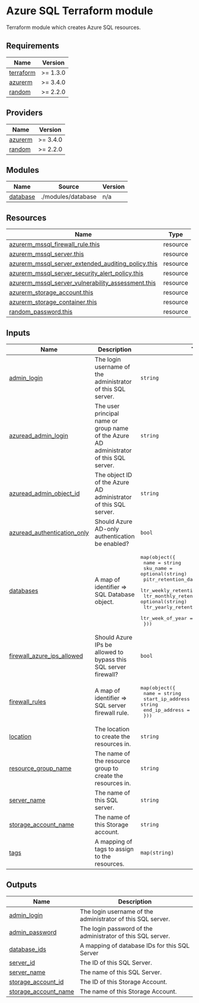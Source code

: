 # Azure SQL Terraform module

Terraform module which creates Azure SQL resources.

<!-- BEGIN_TF_DOCS -->
## Requirements

| Name | Version |
|------|---------|
| <a name="requirement_terraform"></a> [terraform](#requirement\_terraform) | >= 1.3.0 |
| <a name="requirement_azurerm"></a> [azurerm](#requirement\_azurerm) | >= 3.4.0 |
| <a name="requirement_random"></a> [random](#requirement\_random) | >= 2.2.0 |

## Providers

| Name | Version |
|------|---------|
| <a name="provider_azurerm"></a> [azurerm](#provider\_azurerm) | >= 3.4.0 |
| <a name="provider_random"></a> [random](#provider\_random) | >= 2.2.0 |

## Modules

| Name | Source | Version |
|------|--------|---------|
| <a name="module_database"></a> [database](#module\_database) | ./modules/database | n/a |

## Resources

| Name | Type |
|------|------|
| [azurerm_mssql_firewall_rule.this](https://registry.terraform.io/providers/hashicorp/azurerm/latest/docs/resources/mssql_firewall_rule) | resource |
| [azurerm_mssql_server.this](https://registry.terraform.io/providers/hashicorp/azurerm/latest/docs/resources/mssql_server) | resource |
| [azurerm_mssql_server_extended_auditing_policy.this](https://registry.terraform.io/providers/hashicorp/azurerm/latest/docs/resources/mssql_server_extended_auditing_policy) | resource |
| [azurerm_mssql_server_security_alert_policy.this](https://registry.terraform.io/providers/hashicorp/azurerm/latest/docs/resources/mssql_server_security_alert_policy) | resource |
| [azurerm_mssql_server_vulnerability_assessment.this](https://registry.terraform.io/providers/hashicorp/azurerm/latest/docs/resources/mssql_server_vulnerability_assessment) | resource |
| [azurerm_storage_account.this](https://registry.terraform.io/providers/hashicorp/azurerm/latest/docs/resources/storage_account) | resource |
| [azurerm_storage_container.this](https://registry.terraform.io/providers/hashicorp/azurerm/latest/docs/resources/storage_container) | resource |
| [random_password.this](https://registry.terraform.io/providers/hashicorp/random/latest/docs/resources/password) | resource |

## Inputs

| Name | Description | Type | Default | Required |
|------|-------------|------|---------|:--------:|
| <a name="input_admin_login"></a> [admin\_login](#input\_admin\_login) | The login username of the administrator of this SQL server. | `string` | n/a | yes |
| <a name="input_azuread_admin_login"></a> [azuread\_admin\_login](#input\_azuread\_admin\_login) | The user principal name or group name of the Azure AD administrator of this SQL server. | `string` | n/a | yes |
| <a name="input_azuread_admin_object_id"></a> [azuread\_admin\_object\_id](#input\_azuread\_admin\_object\_id) | The object ID of the Azure AD administrator of this SQL server. | `string` | n/a | yes |
| <a name="input_azuread_authentication_only"></a> [azuread\_authentication\_only](#input\_azuread\_authentication\_only) | Should Azure AD-only authentication be enabled? | `bool` | `false` | no |
| <a name="input_databases"></a> [databases](#input\_databases) | A map of identifier => SQL Database object. | <pre>map(object({<br>    name                  = string<br>    sku_name              = optional(string)<br>    pitr_retention_days   = optional(number)<br>    ltr_weekly_retention  = optional(string)<br>    ltr_monthly_retention = optional(string)<br>    ltr_yearly_retention  = optional(string)<br>    ltr_week_of_year      = optional(number)<br>  }))</pre> | `{}` | no |
| <a name="input_firewall_azure_ips_allowed"></a> [firewall\_azure\_ips\_allowed](#input\_firewall\_azure\_ips\_allowed) | Should Azure IPs be allowed to bypass this SQL server firewall? | `bool` | `false` | no |
| <a name="input_firewall_rules"></a> [firewall\_rules](#input\_firewall\_rules) | A map of identifier => SQL server firewall rule. | <pre>map(object({<br>    name             = string<br>    start_ip_address = string<br>    end_ip_address   = string<br>  }))</pre> | `{}` | no |
| <a name="input_location"></a> [location](#input\_location) | The location to create the resources in. | `string` | n/a | yes |
| <a name="input_resource_group_name"></a> [resource\_group\_name](#input\_resource\_group\_name) | The name of the resource group to create the resources in. | `string` | n/a | yes |
| <a name="input_server_name"></a> [server\_name](#input\_server\_name) | The name of this SQL server. | `string` | n/a | yes |
| <a name="input_storage_account_name"></a> [storage\_account\_name](#input\_storage\_account\_name) | The name of this Storage account. | `string` | n/a | yes |
| <a name="input_tags"></a> [tags](#input\_tags) | A mapping of tags to assign to the resources. | `map(string)` | `{}` | no |

## Outputs

| Name | Description |
|------|-------------|
| <a name="output_admin_login"></a> [admin\_login](#output\_admin\_login) | The login username of the administrator of this SQL server. |
| <a name="output_admin_password"></a> [admin\_password](#output\_admin\_password) | The login password of the administrator of this SQL server. |
| <a name="output_database_ids"></a> [database\_ids](#output\_database\_ids) | A mapping of database IDs for this SQL Server |
| <a name="output_server_id"></a> [server\_id](#output\_server\_id) | The ID of this SQL Server. |
| <a name="output_server_name"></a> [server\_name](#output\_server\_name) | The name of this SQL Server. |
| <a name="output_storage_account_id"></a> [storage\_account\_id](#output\_storage\_account\_id) | The ID of this Storage Account. |
| <a name="output_storage_account_name"></a> [storage\_account\_name](#output\_storage\_account\_name) | The name of this Storage Account. |
<!-- END_TF_DOCS -->